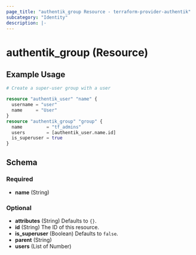 ```yaml
---
page_title: "authentik_group Resource - terraform-provider-authentik"
subcategory: "Identity"
description: |-
---
```


# authentik_group (Resource)

## Example Usage

```terraform
# Create a super-user group with a user

resource "authentik_user" "name" {
  username = "user"
  name     = "User"
}
resource "authentik_group" "group" {
  name         = "tf_admins"
  users        = [authentik_user.name.id]
  is_superuser = true
}
```

<!-- schema generated by tfplugindocs -->
## Schema

### Required

- **name** (String)

### Optional

- **attributes** (String) Defaults to `{}`.
- **id** (String) The ID of this resource.
- **is_superuser** (Boolean) Defaults to `false`.
- **parent** (String)
- **users** (List of Number)
